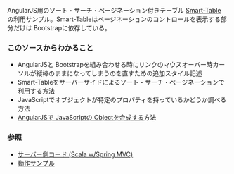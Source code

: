 AngularJS用のソート・サーチ・ページネーション付きテーブル [Smart-Table](http://lorenzofox3.github.io/smart-table-website/) の利用サンプル。Smart-Tableはページネーションのコントロールを表示する部分だけは Bootstrapに依存している。

### このソースからわかること

- AngularJSと Bootstrapを組み合わせる時にリンクのマウスオーバー時カーソルが縦棒のままになってしまうのを直すための追加スタイル記述
- Smart-Tableをサーバーサイドによるソート・サーチ・ページネーションで利用する方法
- JavaScriptでオブジェクトが特定のプロパティを持っているかどうか調べる方法
- [AngularJSで JavaScriptの Objectを合成する](https://docs.angularjs.org/api/ng/function/angular.extend)方法

### 参照

- [サーバー側コード (Scala w/Spring MVC)](${contextRoot}/src/examples/scala/com/walbrix/spring/SmartTableRequestHandler.scala)
- [動作サンプル](${contextRoot}/smart-table.html)
